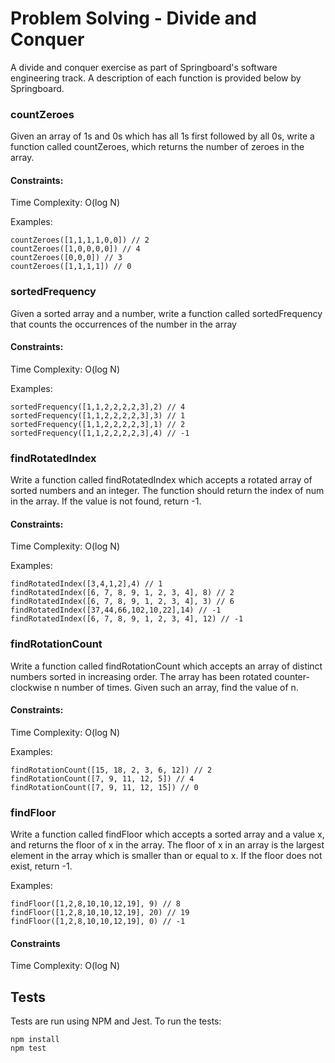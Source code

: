 # Problem Solving - Divide and Conquer

A divide and conquer exercise as part of Springboard's software engineering track. A description of each function is provided below by Springboard.

### countZeroes

Given an array of 1s and 0s which has all 1s first followed by all 0s, write a function called countZeroes, which returns the number of zeroes in the array.

#### Constraints:

Time Complexity: O(log N)

Examples:

```
countZeroes([1,1,1,1,0,0]) // 2
countZeroes([1,0,0,0,0]) // 4
countZeroes([0,0,0]) // 3
countZeroes([1,1,1,1]) // 0
```

### sortedFrequency

Given a sorted array and a number, write a function called sortedFrequency that counts the occurrences of the number in the array

#### Constraints:

Time Complexity: O(log N)

Examples:

```
sortedFrequency([1,1,2,2,2,2,3],2) // 4
sortedFrequency([1,1,2,2,2,2,3],3) // 1
sortedFrequency([1,1,2,2,2,2,3],1) // 2
sortedFrequency([1,1,2,2,2,2,3],4) // -1
```

### findRotatedIndex

Write a function called findRotatedIndex which accepts a rotated array of sorted numbers and an integer. The function should return the index of num in the array. If the value is not found, return -1.

#### Constraints:

Time Complexity: O(log N)

Examples:

```
findRotatedIndex([3,4,1,2],4) // 1
findRotatedIndex([6, 7, 8, 9, 1, 2, 3, 4], 8) // 2
findRotatedIndex([6, 7, 8, 9, 1, 2, 3, 4], 3) // 6
findRotatedIndex([37,44,66,102,10,22],14) // -1
findRotatedIndex([6, 7, 8, 9, 1, 2, 3, 4], 12) // -1
```

### findRotationCount

Write a function called findRotationCount which accepts an array of distinct numbers sorted in increasing order. The array has been rotated counter-clockwise n number of times. Given such an array, find the value of n.

#### Constraints:

Time Complexity: O(log N)

Examples:

```
findRotationCount([15, 18, 2, 3, 6, 12]) // 2
findRotationCount([7, 9, 11, 12, 5]) // 4
findRotationCount([7, 9, 11, 12, 15]) // 0
```

### findFloor

Write a function called findFloor which accepts a sorted array and a value x, and returns the floor of x in the array. The floor of x in an array is the largest element in the array which is smaller than or equal to x. If the floor does not exist, return -1.

Examples:

```
findFloor([1,2,8,10,10,12,19], 9) // 8
findFloor([1,2,8,10,10,12,19], 20) // 19
findFloor([1,2,8,10,10,12,19], 0) // -1
```

#### Constraints

Time Complexity: O(log N)

## Tests

Tests are run using NPM and Jest. To run the tests:

```
npm install
npm test
```
